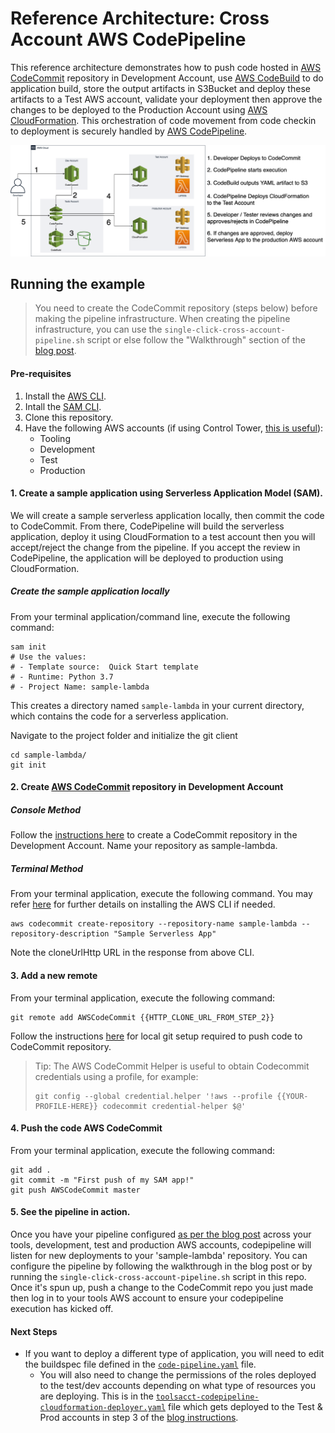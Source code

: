 # Reference Architecture: Cross Account AWS CodePipeline

This reference architecture demonstrates how to push code hosted in [AWS CodeCommit](https://aws.amazon.com/codecommit/) repository in Development Account,
use [AWS CodeBuild](https://aws.amazon.com/codebuild/) to do application build, store the output artifacts in S3Bucket and deploy these artifacts to a Test AWS account, validate your deployment then approve the changes to be deployed to the Production Account using [AWS CloudFormation](https://aws.amazon.com/cloudformation/). This orchestration of code movement from code checkin to deployment is securely handled by [AWS CodePipeline](https://aws.amazon.com/codepipeline/).

![](images/CrossAccBlog-WithText.png)

## Running the example
> You need to create the CodeCommit repository (steps below) before making the pipeline infrastructure. 
> When creating the pipeline infrastructure, you can use the `single-click-cross-account-pipeline.sh` script or else follow the "Walkthrough" section of the [blog post](https://github.com/awslabs/aws-refarch-cross-account-pipeline/blob/master/ToolsAcct/code-pipeline.yaml). 
#### Pre-requisites 
1. Install the [AWS CLI](https://docs.aws.amazon.com/cli/latest/userguide/cli-chap-install.html).
2. Intall the [SAM CLI](https://docs.aws.amazon.com/serverless-application-model/latest/developerguide/serverless-sam-cli-install.html).
3. Clone this repository.
4. Have the following AWS accounts (if using Control Tower, [this is useful](https://docs.aws.amazon.com/controltower/latest/userguide/account-factory.html#quick-account-provisioning)):
    * Tooling
    * Development
    * Test
    * Production

#### 1. Create a sample application using Serverless Application Model (SAM). 

We will create a sample serverless application locally, then commit the code to CodeCommit. From there, CodePipeline will build the serverless application, deploy it using CloudFormation to a test account then you will accept/reject the change from the pipeline.  If you accept the review in CodePipeline, the application will be deployed to production using CloudFormation. 

##### Create the sample application locally

From your terminal application/command line, execute the following command:

```console
sam init 
# Use the values: 
# - Template source:  Quick Start template
# - Runtime: Python 3.7
# - Project Name: sample-lambda
```

This creates a directory named `sample-lambda` in your current directory, which contains the code for a serverless application.

Navigate to the project folder and initialize the git client
```console
cd sample-lambda/
git init
```

#### 2. Create [AWS CodeCommit](code-commit-url) repository in Development Account
##### Console Method
Follow the [instructions here](http://docs.aws.amazon.com/codecommit/latest/userguide/getting-started.html#getting-started-create-repo) to create a CodeCommit repository in the Development Account. Name your repository as sample-lambda.

##### Terminal Method
From your terminal application, execute the following command. You may refer [here](http://docs.aws.amazon.com/codecommit/latest/userguide/how-to-create-repository.html#how-to-create-repository-cli) for further details on installing the AWS CLI if needed.

```console
aws codecommit create-repository --repository-name sample-lambda --repository-description "Sample Serverless App"
```

Note the cloneUrlHttp URL in the response from above CLI.

#### 3. Add a new remote

From your terminal application, execute the following command:

```console
git remote add AWSCodeCommit {{HTTP_CLONE_URL_FROM_STEP_2}}
```

Follow the instructions [here](http://docs.aws.amazon.com/codecommit/latest/userguide/setting-up.html) for local git setup required to push code to CodeCommit repository.

> Tip: The AWS CodeCommit Helper is useful to obtain Codecommit credentials using a profile, for example: 
>```console
>git config --global credential.helper '!aws --profile {{YOUR-PROFILE-HERE}} codecommit credential-helper $@'
>```

#### 4. Push the code AWS CodeCommit

From your terminal application, execute the following command:

```console
git add .
git commit -m "First push of my SAM app!"
git push AWSCodeCommit master
```

#### 5. See the pipeline in action.
Once you have your pipeline configured [as per the blog post](https://aws.amazon.com/blogs/devops/aws-building-a-secure-cross-account-continuous-delivery-pipeline/) across your tools, development, test and production AWS accounts, codepipeline will listen for new deployments to your 'sample-lambda' repository. You can configure the pipeline by following the walkthrough in the blog post or by running the `single-click-cross-account-pipeline.sh` script in this repo. Once it's spun up, push a change to the CodeCommit repo you just made then log in to your tools AWS account to ensure your codepipeline execution has kicked off. 

#### Next Steps
* If you want to deploy a different type of application, you will need to edit the buildspec file defined in the [`code-pipeline.yaml`](https://github.com/awslabs/aws-refarch-cross-account-pipeline/blob/master/ToolsAcct/code-pipeline.yaml) file.
    * You will also need to change the permissions of the roles deployed to the test/dev accounts depending on what type of resources you are deploying. This is in the [`toolsacct-codepipeline-cloudformation-deployer.yaml`](https://github.com/awslabs/aws-refarch-cross-account-pipeline/blob/master/TestAccount/toolsacct-codepipeline-cloudformation-deployer.yaml#L74) file which gets deployed to the Test & Prod accounts in step 3 of the [blog instructions](https://aws.amazon.com/blogs/devops/aws-building-a-secure-cross-account-continuous-delivery-pipeline/).
